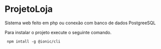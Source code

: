 # ProjetoLoja
Sistema web feito em php ou conexão com banco de dados PostgreeSQL

Para instalar o projeto execute o seguinte comando.

~~~
 npm intall -g @ionic/cli
~~~
